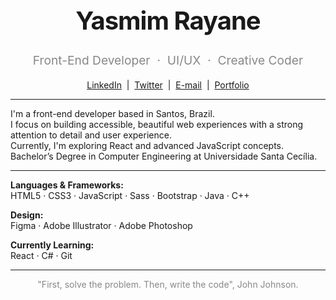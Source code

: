 <h1 align="center" style="font-weight:700; font-size:2.5rem; letter-spacing:-1px;">
  Yasmim Rayane
</h1>
<p align="center" style="color:#888; font-size:1.2rem;">
  Front-End Developer &nbsp;·&nbsp; UI/UX &nbsp;·&nbsp; Creative Coder
</p>

<p align="center">
  <a href="https://www.linkedin.com/in/yasmimrayane" target="_blank">LinkedIn</a> &nbsp;|&nbsp;
  <a href="https://twitter.com/ryasmim_" target="_blank">Twitter</a> &nbsp;|&nbsp;
  <a href="mailto:silva.yasmimray@gmail.com" target="_blank">E-mail</a> &nbsp;|&nbsp;
  <a href="https://yasmim-rayane.github.io/portfolio-front-end-parte1/" target="_blank">Portfolio</a>
</p>

---

I'm a front-end developer based in Santos, Brazil.  
I focus on building accessible, beautiful web experiences with a strong attention to detail and user experience.  
Currently, I'm exploring React and advanced JavaScript concepts.  
Bachelor’s Degree in Computer Engineering at Universidade Santa Cecília.

---

**Languages & Frameworks:**  
HTML5 · CSS3 · JavaScript · Sass · Bootstrap · Java · C++

**Design:**  
Figma · Adobe Illustrator · Adobe Photoshop

**Currently Learning:**  
React · C# · Git 

---

<p align="center" style="color:#888;">
  "First, solve the problem. Then, write the code", John Johnson.
</p>
